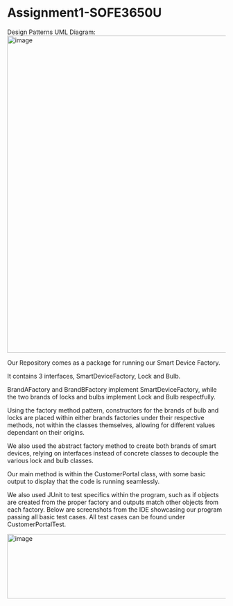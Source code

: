 # Assignment1-SOFE3650U
Design Patterns
UML Diagram:
<img width="913" height="732" alt="image" src="https://github.com/user-attachments/assets/fca47064-ddee-4b13-8aee-954e1bd74eb7" />

Our Repository comes as a package for running our Smart Device Factory.

It contains 3 interfaces, SmartDeviceFactory, Lock and Bulb.

BrandAFactory and BrandBFactory implement SmartDeviceFactory,
while the two brands of locks and bulbs implement Lock and Bulb respectfully.

Using the factory method pattern, constructors for the brands of bulb and locks
are placed within either brands factories under their respective methods, not
within the classes themselves, allowing for different values dependant on their origins.

We also used the abstract factory method to create both brands of smart devices, relying
on interfaces instead of concrete classes to decouple the various lock and bulb classes.

Our main method is within the CustomerPortal class, with some basic output to display
that the code is running seamlessly.

We also used JUnit to test specifics within the program, such as if objects are created
from the proper factory and outputs match other objects from each factory. Below are
screenshots from the IDE showcasing our program passing all basic test cases. All test
cases can be found under CustomerPortalTest.

<img width="831" height="149" alt="image" src="https://github.com/user-attachments/assets/c1dc2d6b-31f4-4382-b8aa-47749956ea21" />
